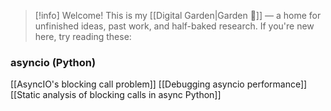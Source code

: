 > [!info] Welcome!
> This is my [[Digital Garden|Garden 🌱]] — a home for unfinished ideas, past work, and half-baked research.
If you're new here, try reading these:

### asyncio (Python)

[[AsyncIO's blocking call problem]]
[[Debugging asyncio performance]]
[[Static analysis of blocking calls in async Python]]
